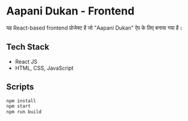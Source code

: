 # Aapani Dukan - Frontend

यह React-based frontend प्रोजेक्ट है जो "Aapani Dukan" ऐप के लिए बनाया गया है।

## Tech Stack

- React JS
- HTML, CSS, JavaScript

## Scripts

```bash
npm install
npm start
npm run build

